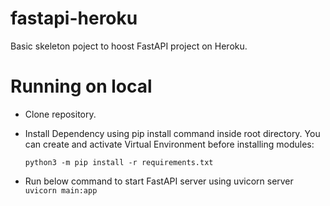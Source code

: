 # fastapi-heroku
Basic skeleton poject to hoost FastAPI project on Heroku.

# Running on local
* Clone repository.
* Install Dependency using pip install command inside root directory. You can create and activate Virtual Environment before installing modules:

  ```
  python3 -m pip install -r requirements.txt
  ```
* Run below command to start FastAPI server using uvicorn server
  ```uvicorn main:app```
